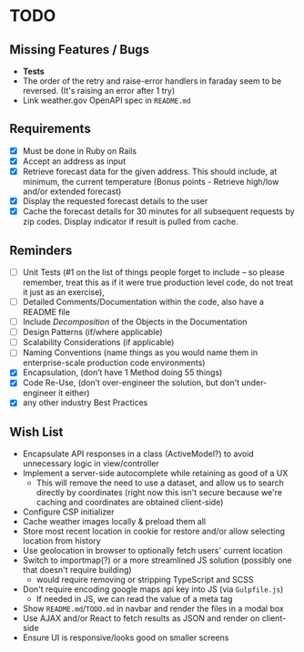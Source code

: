 # TODO

## Missing Features / Bugs 
- **Tests**
- The order of the retry and raise-error handlers in faraday seem to be reversed. (It's raising an error after 1 try)
- Link weather.gov OpenAPI spec in `README.md`


## Requirements
- [x] Must be done in Ruby on Rails
- [x] Accept an address as input
- [x] Retrieve forecast data for the given address. This should include, at minimum, the current temperature (Bonus points - Retrieve high/low and/or extended forecast)
- [x] Display the requested forecast details to the user
- [x] Cache the forecast details for 30 minutes for all subsequent requests by zip codes. Display indicator if result is pulled from cache.

## Reminders

- [ ] Unit Tests (#1 on the list of things people forget to include – so please remember, treat this as if it were true production level code, do not treat it just as an exercise),
- [ ] Detailed Comments/Documentation within the code, also have a README file
- [ ] Include *Decomposition* of the Objects in the Documentation
- [ ] Design Patterns (if/where applicable)
- [ ] Scalability Considerations (if applicable)
- [ ] Naming Conventions (name things as you would name them in enterprise-scale production code environments)
- [x] Encapsulation, (don’t have 1 Method doing 55 things)
- [x] Code Re-Use, (don’t over-engineer the solution, but don’t under-engineer it either)
- [x] any other industry Best Practices

## Wish List

- Encapsulate API responses in a class (ActiveModel?) to avoid unnecessary logic in view/controller
- Implement a server-side autocomplete while retaining as good of a UX
  - This will remove the need to use a dataset, and allow us to search directly by coordinates (right now this isn't secure because we're caching and coordinates are obtained client-side)
- Configure CSP initializer
- Cache weather images locally & preload them all
- Store most recent location in cookie for restore and/or allow selecting location from history
- Use geolocation in browser to optionally fetch users' current location
- Switch to importmap(?) or a more streamlined JS solution (possibly one that doesn't require building)
  - would require removing or stripping TypeScript and SCSS
- Don't require encoding google maps api key into JS (via `Gulpfile.js`)
  - If needed in JS, we can read the value of a meta tag
- Show `README.md`/`TODO.md` in navbar and render the files in a modal box
- Use AJAX and/or React to fetch results as JSON and render on client-side
- Ensure UI is responsive/looks good on smaller screens 